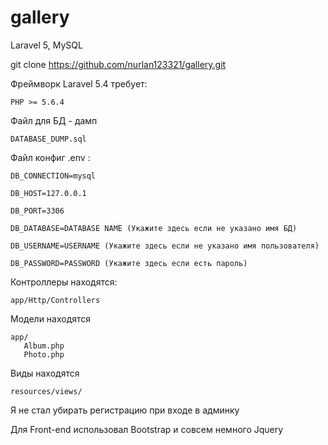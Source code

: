 # gallery
Laravel 5, MySQL

git clone https://github.com/nurlan123321/gallery.git

Фреймворк Laravel 5.4 требует:

	PHP >= 5.6.4

Файл для БД - дамп

	DATABASE_DUMP.sql

Файл конфиг .env :

	DB_CONNECTION=mysql

	DB_HOST=127.0.0.1

	DB_PORT=3306

	DB_DATABASE=DATABASE NAME (Укажите здесь если не указано имя БД)

	DB_USERNAME=USERNAME (Укажите здесь если не указано имя пользователя)

	DB_PASSWORD=PASSWORD (Укажите здесь если есть пароль)

 

Контроллеры находятся:

	app/Http/Controllers

Модели находятся

	app/
	   Album.php
	   Photo.php

Виды находятся

	resources/views/


Я не стал убирать регистрацию при входе в админку

Для Front-end использовал Bootstrap и совсем немного Jquery

